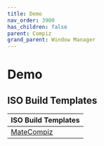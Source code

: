 ```yaml
---
title: Demo
nav_order: 3900
has_children: false
parent: Compiz
grand_parent: Window Manager
---
```



# Demo


## ISO Build Templates

| ISO Build Templates |
| --- |
| [MateCompiz](https://github.com/samwhelp/ezarcher-adjustment/tree/main/project/ezarcher-adjustment-system/ezarcher-adjustment-iso-profile/recipe/template/20221030/alternative/Templates/Mate/MateCompiz-20221030) |
